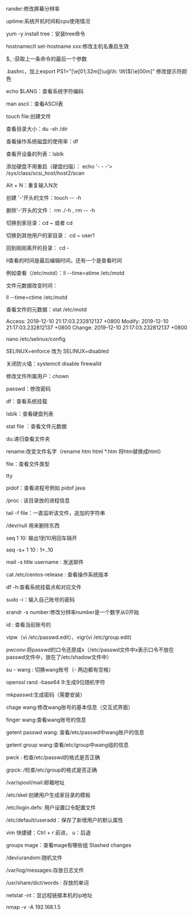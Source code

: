 rander:修改屏幕分辨率

uptime:系统开机时间和cpu使用情况

yum -y install tree：安装tree命令

hostnamectl set-hostname xxx:修改主机名重启生效

$_ :获取上一条命令的最后一个参数

.bashrc，加上export PS1="\[\e[01;32m\][\u@\h: \W]\$\[\e[00m\]" 修改提示符颜色

echo $LANG：查看系统字符编码

man ascii：查看ASCII表

touch file:创建文件

查看目录大小：du -sh /dir

查看操作系统磁盘的使用率：df

查看开设备的列表：lsblk

添加硬盘不用重启（硬盘扫描）： echo '- - -'> /sys/class/scsi_host/host2/scan

Alt + N：重复输入N次

创建 '-'开头的文件：touch -- -h

删除'-'开头的文件： rm ./-h , rm -- -h

切换到家目录：cd ~  或者 cd

切换到其他用户的家目录： cd ~ user1

回到刚刚离开的目录： cd -

ll查看的时间是最后编辑时间，还有一个是查看时间 

例如查看（/etc/motd）：ll --time=atime /etc/motd

文件元数据改变时间：

ll --time=ctime /etc/motd

查看文件的元数据：stat /etc/motd

Access: 2019-12-10 21:17:03.232812137 +0800
Modify: 2019-12-10 21:17:03.232812137 +0800
Change: 2019-12-10 21:17:03.232812137 +0800

nano /etc/selinux/config

SELINUX=enforce 改为 SELINUX=disabled

关闭防火墙：systemctl disable firewalld

修改文件所属用户：chown

passwd：修改密码

df：查看系统挂载

lsblk：查看硬盘列表

stat file ：查看文件元数据

du:递归查看文件夹

rename:改变文件名字（rename htm html *.htm 将htm替换成html）

file：查看文件类型

tty

pidof：查看进程号例如 pidof java

/proc : 该目录放的进程信息

tail -f file：一直监听该文件，追加的字符串

/dev/null 用来删除东西

seq 1 10: 输出1到10用回车隔开

seq -s+ 1 10 : 1+..10

mail -s title username : 发送邮件

cat /etc/centos-release : 查看操作系统版本

df -h:查看系统挂载点和对应文件

sudo -i：输入自己账号的密码

xrandr -s number:修改分辨率number是一个数字从0开始

id : 查看当前账号的

vipw（vi /etc/passwd.edit）、vigr(vi /etc/group.edit)

pwconv:将passwd的口令还原成x（/etc/passwd文件中x表示口令不放在passwd文件中，放在了/etc/shadow文件中）

su - wang : 切换wang账号（- 两边都有空格）

openssl rand -base64 9:生成9位随机字符

mkpasswd:生成密码（需要安装）

chage wang:修改wang账号的基本信息（交互式界面）

finger wang:查看wang账号的信息

getent passwd wang: 查看/etc/passwd中wang账户的信息

getent group wang:查看/etc/group中wang组的信息

pwck : 检查/etc/passwd的格式是否正确

grpck: /检查/etc/group的格式是否正确

/var/spool/mail:邮箱地址

/etc/skel:创建用户生成家目录的模板

/etc/login.defs: 用户设置口令配置文件

/etc/default/useradd：保存了新增用户的默认属性

vim 快捷键：Ctrl + r 前进， u：后退

groups mage：查看mage有哪些组
Stashed changes

/dev/urandom:随机文件

/var/log/messages:存放日志文件

/usr/share/dict/words : 存放的单词

netstat -nt：显远程链接本机的ip地址

nmap -v -A 192.168.1.5